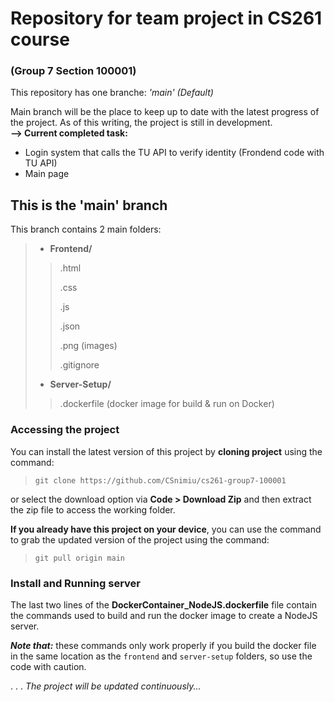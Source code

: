 # Repository for team project in CS261 course
### (Group 7 Section 100001)
This repository has one branche: *'main' (Default)*  

Main branch will be the place to keep up to date with the latest progress of the project. As of this writing, the project is still in development.  
**--> Current completed task:**
- Login system that calls the TU API to verify identity (Frondend code with TU API)
- Main page

## This is the 'main' branch
This branch contains 2 main folders:
>
>- **Frontend/**
>> .html
>>
>> .css
>>
>> .js
>>
>> .json
>>
>> .png (images)
>>
>> .gitignore  
>>
>- **Server-Setup/**
>>.dockerfile (docker image for build & run on Docker)
>>


### Accessing the project  
You can install the latest version of this project by **cloning project** using the command:  
>`git clone https://github.com/CSnimiu/cs261-group7-100001`  

or select the download option via **Code > Download Zip** and then extract the zip file to access the working folder.  
  

**If you already have this project on your device**, you can use the command to grab the updated version of the project using the command:  
>`git pull origin main`  


### Install and Running server
The last two lines of the **DockerContainer_NodeJS.dockerfile** file contain the commands used to build and run the docker image to create a NodeJS server.  

***Note that:*** these commands only work properly if you build the docker file in the same location as the `frontend` and `server-setup` folders, so use the code with caution.  

.
.
.
*The project will be updated continuously...*